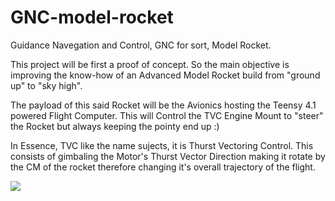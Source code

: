 # GNC-model-rocket
Guidance Navegation and Control, GNC for sort, Model Rocket.

This project will be first a proof of concept. So the main objective is improving the know-how of an Advanced Model Rocket build from "ground up" to "sky high".

The payload of this said Rocket will be the Avionics hosting the Teensy 4.1 powered Flight Computer.
This will Control the TVC Engine Mount to "steer" the Rocket but always keeping the pointy end up :)

In Essence, TVC like the name sujects, it is Thurst Vectoring Control. This consists of gimbaling the Motor's Thurst Vector Direction 
making it rotate by the CM of the rocket therefore changing it's overall trajectory of the flight. 

![](https://www.grc.nasa.gov/www/k-12/rocket/Images/rktcontrl.gif)
